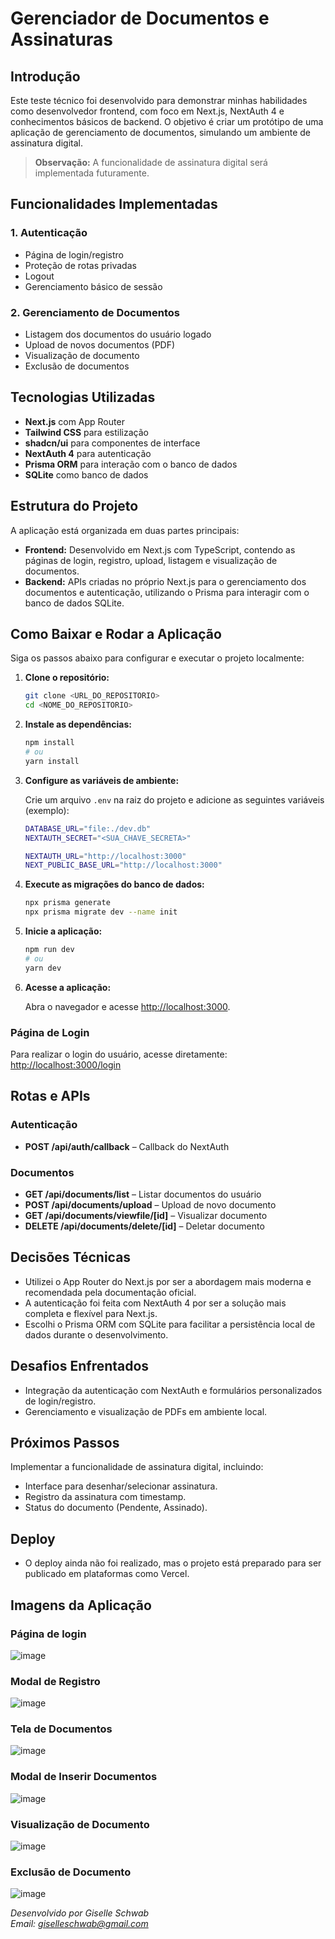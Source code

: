 # Gerenciador de Documentos e Assinaturas

## Introdução

Este teste técnico foi desenvolvido para demonstrar minhas habilidades como desenvolvedor frontend, com foco em Next.js, NextAuth 4 e conhecimentos básicos de backend. O objetivo é criar um protótipo de uma aplicação de gerenciamento de documentos, simulando um ambiente de assinatura digital.

> **Observação:** A funcionalidade de assinatura digital será implementada futuramente.

## Funcionalidades Implementadas

### 1. Autenticação
- Página de login/registro
- Proteção de rotas privadas
- Logout
- Gerenciamento básico de sessão

### 2. Gerenciamento de Documentos
- Listagem dos documentos do usuário logado
- Upload de novos documentos (PDF)
- Visualização de documento
- Exclusão de documentos

## Tecnologias Utilizadas

- **Next.js** com App Router
- **Tailwind CSS** para estilização
- **shadcn/ui** para componentes de interface
- **NextAuth 4** para autenticação
- **Prisma ORM** para interação com o banco de dados
- **SQLite** como banco de dados

## Estrutura do Projeto

A aplicação está organizada em duas partes principais:

- **Frontend:** Desenvolvido em Next.js com TypeScript, contendo as páginas de login, registro, upload, listagem e visualização de documentos.
- **Backend:** APIs criadas no próprio Next.js para o gerenciamento dos documentos e autenticação, utilizando o Prisma para interagir com o banco de dados SQLite.

## Como Baixar e Rodar a Aplicação

Siga os passos abaixo para configurar e executar o projeto localmente:

1. **Clone o repositório:**
    ```bash
    git clone <URL_DO_REPOSITORIO>
    cd <NOME_DO_REPOSITORIO>
    ```

2. **Instale as dependências:**
    ```bash
    npm install
    # ou
    yarn install
    ```

3. **Configure as variáveis de ambiente:**

    Crie um arquivo `.env` na raiz do projeto e adicione as seguintes variáveis (exemplo):
    ```bash
    DATABASE_URL="file:./dev.db"
    NEXTAUTH_SECRET="<SUA_CHAVE_SECRETA>"

   NEXTAUTH_URL="http://localhost:3000"
   NEXT_PUBLIC_BASE_URL="http://localhost:3000"
    ```

4. **Execute as migrações do banco de dados:**
    ```bash
    npx prisma generate
    npx prisma migrate dev --name init
    ```

5. **Inicie a aplicação:**
    ```bash
    npm run dev
    # ou
    yarn dev
    ```

6. **Acesse a aplicação:**
   
   Abra o navegador e acesse [http://localhost:3000](http://localhost:3000).

### Página de Login

Para realizar o login do usuário, acesse diretamente:
[http://localhost:3000/login](http://localhost:3000/login)

## Rotas e APIs

### Autenticação
- **POST /api/auth/callback** – Callback do NextAuth

### Documentos
- **GET /api/documents/list** – Listar documentos do usuário
- **POST /api/documents/upload** – Upload de novo documento
- **GET /api/documents/viewfile/[id]** – Visualizar documento
- **DELETE /api/documents/delete/[id]** – Deletar documento

## Decisões Técnicas
- Utilizei o App Router do Next.js por ser a abordagem mais moderna e recomendada pela documentação oficial.
- A autenticação foi feita com NextAuth 4 por ser a solução mais completa e flexível para Next.js.
- Escolhi o Prisma ORM com SQLite para facilitar a persistência local de dados durante o desenvolvimento.

##  Desafios Enfrentados
- Integração da autenticação com NextAuth e formulários personalizados de login/registro.
- Gerenciamento e visualização de PDFs em ambiente local.

## Próximos Passos
Implementar a funcionalidade de assinatura digital, incluindo:
- Interface para desenhar/selecionar assinatura.
- Registro da assinatura com timestamp.
- Status do documento (Pendente, Assinado).

## Deploy
- O deploy ainda não foi realizado, mas o projeto está preparado para ser publicado em plataformas como Vercel.

## Imagens da Aplicação

### Página de login
![image](https://github.com/user-attachments/assets/e097ad9f-12e9-47a0-8654-55a33ab764bd)

### Modal de Registro
![image](https://github.com/user-attachments/assets/8bc958b1-e792-4f08-8e91-af1942721d5a)

### Tela de Documentos
![image](https://github.com/user-attachments/assets/5bf2e5b4-4b1f-4bd2-b7b4-f6a17be1aeb5)

### Modal de Inserir Documentos
![image](https://github.com/user-attachments/assets/f3558442-1c41-4364-a2ec-2cf9478f20ce)

### Visualização de Documento
![image](https://github.com/user-attachments/assets/aacbdbfb-29c3-4c04-b021-82b2fd2f7cbd)

### Exclusão de Documento
![image](https://github.com/user-attachments/assets/36b4a1ae-7d56-4c2a-8070-270a1abf82e5)

*Desenvolvido por Giselle Schwab*  
*Email: giselleschwab@gmail.com*
